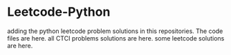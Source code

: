 # Leetcode-Python
adding the python leetcode problem solutions in this repositories. 
The code files are here.
all CTCI problems solutions are here.
some leetcode solutions are here.

























































































































































































































































































































































































































































































































































































































































































































































































































































